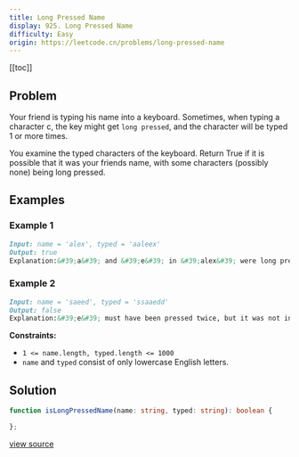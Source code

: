 ```yaml
---
title: Long Pressed Name
display: 925. Long Pressed Name
difficulty: Easy
origin: https://leetcode.cn/problems/long-pressed-name
---
```


[[toc]]

## Problem

Your friend is typing his name into a keyboard. Sometimes, when typing a character c, the key might get `long pressed`, and the character will be typed 1 or more times.

You examine the typed characters of the keyboard. Return True if it is possible that it was your friends name, with some characters (possibly none) being long pressed.

## Examples

### Example 1

```md
Input: name = 'alex', typed = 'aaleex'
Output: true
Explanation:&#39;a&#39; and &#39;e&#39; in &#39;alex&#39; were long pressed.
```

### Example 2

```md
Input: name = 'saeed', typed = 'ssaaedd'
Output: false
Explanation:&#39;e&#39; must have been pressed twice, but it was not in the typed output.
```

**Constraints:**

- <code>1 &lt;= name.length, typed.length &lt;= 1000</code>
- <code>name</code> and <code>typed</code> consist of only lowercase English letters.

## Solution

```ts
function isLongPressedName(name: string, typed: string): boolean {

};
```

[view source](https://leetcode.cn/problems/long-pressed-name)
